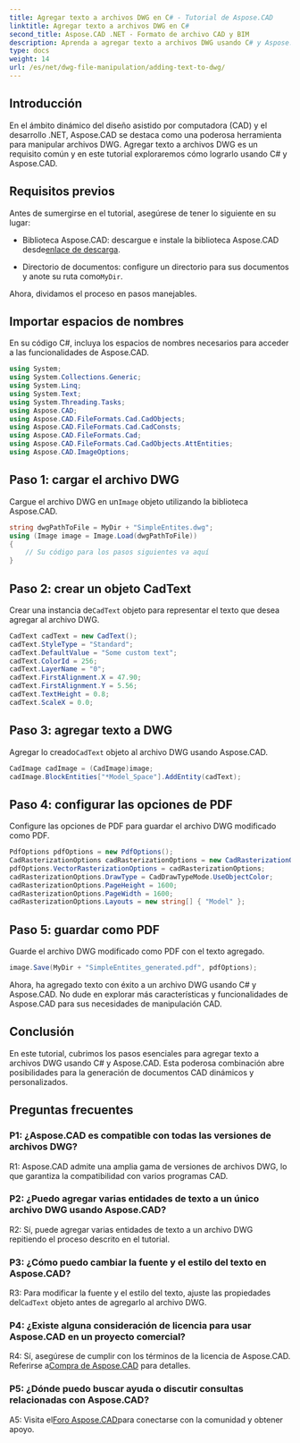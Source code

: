 ```yaml
---
title: Agregar texto a archivos DWG en C# - Tutorial de Aspose.CAD
linktitle: Agregar texto a archivos DWG en C#
second_title: Aspose.CAD .NET - Formato de archivo CAD y BIM
description: Aprenda a agregar texto a archivos DWG usando C# y Aspose.CAD. Siga este tutorial paso a paso para una integración perfecta. Explore la documentación de Aspose.CAD para obtener una guía completa.
type: docs
weight: 14
url: /es/net/dwg-file-manipulation/adding-text-to-dwg/
---
```

## Introducción

En el ámbito dinámico del diseño asistido por computadora (CAD) y el desarrollo .NET, Aspose.CAD se destaca como una poderosa herramienta para manipular archivos DWG. Agregar texto a archivos DWG es un requisito común y en este tutorial exploraremos cómo lograrlo usando C# y Aspose.CAD.

## Requisitos previos

Antes de sumergirse en el tutorial, asegúrese de tener lo siguiente en su lugar:

-  Biblioteca Aspose.CAD: descargue e instale la biblioteca Aspose.CAD desde[enlace de descarga](https://releases.aspose.com/cad/net/).

-  Directorio de documentos: configure un directorio para sus documentos y anote su ruta como`MyDir`.

Ahora, dividamos el proceso en pasos manejables.

## Importar espacios de nombres

En su código C#, incluya los espacios de nombres necesarios para acceder a las funcionalidades de Aspose.CAD.

```csharp
using System;
using System.Collections.Generic;
using System.Linq;
using System.Text;
using System.Threading.Tasks;
using Aspose.CAD;
using Aspose.CAD.FileFormats.Cad.CadObjects;
using Aspose.CAD.FileFormats.Cad.CadConsts;
using Aspose.CAD.FileFormats.Cad;
using Aspose.CAD.FileFormats.Cad.CadObjects.AttEntities;
using Aspose.CAD.ImageOptions;
```

## Paso 1: cargar el archivo DWG

 Cargue el archivo DWG en un`Image` objeto utilizando la biblioteca Aspose.CAD.

```csharp
string dwgPathToFile = MyDir + "SimpleEntites.dwg";
using (Image image = Image.Load(dwgPathToFile))
{
    // Su código para los pasos siguientes va aquí
}
```

## Paso 2: crear un objeto CadText

 Crear una instancia de`CadText` objeto para representar el texto que desea agregar al archivo DWG.

```csharp
CadText cadText = new CadText();
cadText.StyleType = "Standard";
cadText.DefaultValue = "Some custom text";
cadText.ColorId = 256;
cadText.LayerName = "0";
cadText.FirstAlignment.X = 47.90;
cadText.FirstAlignment.Y = 5.56;
cadText.TextHeight = 0.8;
cadText.ScaleX = 0.0;
```

## Paso 3: agregar texto a DWG

 Agregar lo creado`CadText` objeto al archivo DWG usando Aspose.CAD.

```csharp
CadImage cadImage = (CadImage)image;
cadImage.BlockEntities["*Model_Space"].AddEntity(cadText);
```

## Paso 4: configurar las opciones de PDF

Configure las opciones de PDF para guardar el archivo DWG modificado como PDF.

```csharp
PdfOptions pdfOptions = new PdfOptions();
CadRasterizationOptions cadRasterizationOptions = new CadRasterizationOptions();
pdfOptions.VectorRasterizationOptions = cadRasterizationOptions;
cadRasterizationOptions.DrawType = CadDrawTypeMode.UseObjectColor;
cadRasterizationOptions.PageHeight = 1600;
cadRasterizationOptions.PageWidth = 1600;
cadRasterizationOptions.Layouts = new string[] { "Model" };
```

## Paso 5: guardar como PDF

Guarde el archivo DWG modificado como PDF con el texto agregado.

```csharp
image.Save(MyDir + "SimpleEntites_generated.pdf", pdfOptions);
```

Ahora, ha agregado texto con éxito a un archivo DWG usando C# y Aspose.CAD. No dude en explorar más características y funcionalidades de Aspose.CAD para sus necesidades de manipulación CAD.

## Conclusión

En este tutorial, cubrimos los pasos esenciales para agregar texto a archivos DWG usando C# y Aspose.CAD. Esta poderosa combinación abre posibilidades para la generación de documentos CAD dinámicos y personalizados.

## Preguntas frecuentes

### P1: ¿Aspose.CAD es compatible con todas las versiones de archivos DWG?

R1: Aspose.CAD admite una amplia gama de versiones de archivos DWG, lo que garantiza la compatibilidad con varios programas CAD.

### P2: ¿Puedo agregar varias entidades de texto a un único archivo DWG usando Aspose.CAD?

R2: Sí, puede agregar varias entidades de texto a un archivo DWG repitiendo el proceso descrito en el tutorial.

### P3: ¿Cómo puedo cambiar la fuente y el estilo del texto en Aspose.CAD?

 R3: Para modificar la fuente y el estilo del texto, ajuste las propiedades del`CadText` objeto antes de agregarlo al archivo DWG.

### P4: ¿Existe alguna consideración de licencia para usar Aspose.CAD en un proyecto comercial?

 R4: Sí, asegúrese de cumplir con los términos de la licencia de Aspose.CAD. Referirse a[Compra de Aspose.CAD](https://purchase.aspose.com/buy) para detalles.

### P5: ¿Dónde puedo buscar ayuda o discutir consultas relacionadas con Aspose.CAD?

A5: Visita el[Foro Aspose.CAD](https://forum.aspose.com/c/cad/19)para conectarse con la comunidad y obtener apoyo.